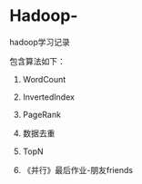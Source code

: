 # Hadoop-
hadoop学习记录

包含算法如下：

1. WordCount
2. InvertedIndex
3. PageRank
4. 数据去重
5. TopN

6. 《并行》最后作业-朋友friends